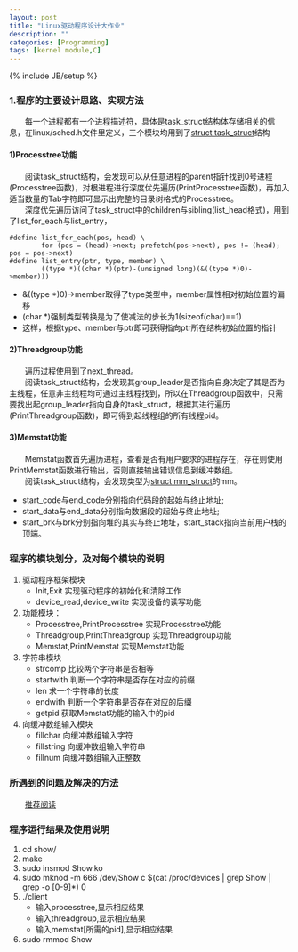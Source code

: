 ```yaml
---
layout: post
title: "Linux驱动程序设计大作业"
description: ""
categories: [Programming]
tags: [kernel module,C]
---
```

{% include JB/setup %}
  
### 1.程序的主要设计思路、实现方法
&ensp;&ensp;&ensp;&ensp;每一个进程都有一个进程描述符，具体是task_struct结构体存储相关的信息，在linux/sched.h文件里定义，三个模块均用到了[struct task_struct](/attaches/task_struct.html)结构

#### 1)Processtree功能  
&ensp;&ensp;&ensp;&ensp;阅读task_struct结构，会发现可以从任意进程的parent指针找到0号进程(Processtree函数)，对根进程进行深度优先遍历(PrintProcesstree函数)，再加入适当数量的Tab字符即可显示出完整的目录树格式的Processtree。  
&ensp;&ensp;&ensp;&ensp;深度优先遍历访问了task_struct中的children与sibling(list_head格式)，用到了list_for_each与list_entry，  

```
#define list_for_each(pos, head) \
        for (pos = (head)->next; prefetch(pos->next), pos != (head); pos = pos->next)
#define list_entry(ptr, type, member) \
        ((type *)((char *)(ptr)-(unsigned long)(&((type *)0)->member)))
```

* &((type \*)0)->member取得了type类型中，member属性相对初始位置的偏移  
* (char \*)强制类型转换是为了使减法的步长为1(sizeof(char)==1)  
* 这样，根据type、member与ptr即可获得指向ptr所在结构初始位置的指针  

#### 2)Threadgroup功能  
&ensp;&ensp;&ensp;&ensp;遍历过程使用到了next_thread。  
&ensp;&ensp;&ensp;&ensp;阅读task_struct结构，会发现其group_leader是否指向自身决定了其是否为主线程，任意非主线程均可通过主线程找到，所以在Threadgroup函数中，只需要找出起group_leader指向自身的task_struct，根据其进行遍历(PrintThreadgroup函数)，即可得到起线程组的所有线程pid。  

#### 3)Memstat功能  
&ensp;&ensp;&ensp;&ensp;Memstat函数首先遍历进程，查看是否有用户要求的进程存在，存在则使用PrintMemstat函数进行输出，否则直接输出错误信息到缓冲数组。  
&ensp;&ensp;&ensp;&ensp;阅读task_struct结构，会发现类型为[struct mm_struct](/attaches/mm_struct.html)的mm。  
* start_code与end_code分别指向代码段的起始与终止地址;
* start_data与end_data分别指向数据段的起始与终止地址;
* start_brk与brk分别指向堆的其实与终止地址，start_stack指向当前用户栈的顶端。  

### 程序的模块划分，及对每个模块的说明  
1. 驱动程序框架模块  
    * Init,Exit 实现驱动程序的初始化和清除工作  
    * device_read,device_write 实现设备的读写功能  
2. 功能模块：  
    * Processtree,PrintProcesstree 实现Processtree功能  
    * Threadgroup,PrintThreadgroup 实现Threadgroup功能  
    * Memstat,PrintMemstat 实现Memstat功能  
3. 字符串模块  
    * strcomp 比较两个字符串是否相等  
    * startwith 判断一个字符串是否存在对应的前缀  
    * len 求一个字符串的长度  
    * endwith 判断一个字符串是否存在对应的后缀  
    * getpid 获取Memstat功能的输入中的pid  
4. 向缓冲数组输入模块  
    * fillchar 向缓冲数组输入字符  
    * fillstring 向缓冲数组输入字符串  
    * fillnum 向缓冲数组输入正整数  

### 所遇到的问题及解决的方法  
&ensp;&ensp;&ensp;&ensp;[推荐阅读](http://tldp.org/LDP/lkmpg/2.6/html/lkmpg.html#AEN892)  

### 程序运行结果及使用说明  
1. cd show/
2. make
3. sudo insmod Show.ko
4. sudo mknod -m 666 /dev/Show c $(cat /proc/devices | grep Show | grep -o [0-9]\*) 0
5. ./client
    * 输入processtree,显示相应结果
    * 输入threadgroup,显示相应结果
    * 输入memstat[所需的pid],显示相应结果
6. sudo rmmod Show
